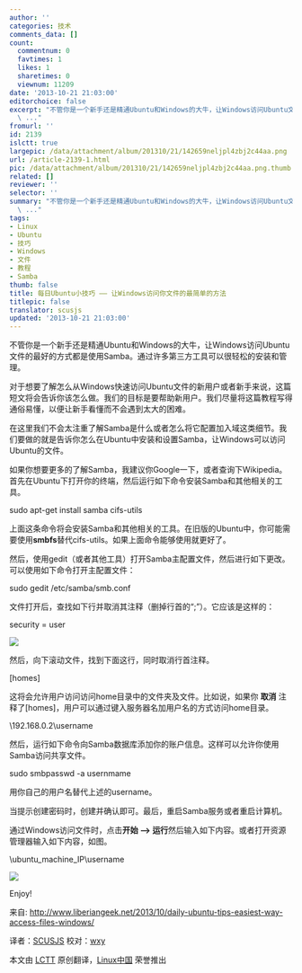 ```yaml
---
author: ''
categories: 技术
comments_data: []
count:
  commentnum: 0
  favtimes: 1
  likes: 1
  sharetimes: 0
  viewnum: 11209
date: '2013-10-21 21:03:00'
editorchoice: false
excerpt: "不管你是一个新手还是精通Ubuntu和Windows的大牛，让Windows访问Ubuntu文件的最好的方式都是使用Samba。通过许多第三方工具可以很轻松的安装和管理。\r\n对于想要了解怎么从Windows快速访问Ubuntu文件的新用户或者新手
  \ ..."
fromurl: ''
id: 2139
islctt: true
largepic: /data/attachment/album/201310/21/142659neljpl4zbj2c44aa.png
url: /article-2139-1.html
pic: /data/attachment/album/201310/21/142659neljpl4zbj2c44aa.png.thumb.jpg
related: []
reviewer: ''
selector: ''
summary: "不管你是一个新手还是精通Ubuntu和Windows的大牛，让Windows访问Ubuntu文件的最好的方式都是使用Samba。通过许多第三方工具可以很轻松的安装和管理。\r\n对于想要了解怎么从Windows快速访问Ubuntu文件的新用户或者新手
  \ ..."
tags:
- Linux
- Ubuntu
- 技巧
- Windows
- 文件
- 教程
- Samba
thumb: false
title: 每日Ubuntu小技巧 —— 让Windows访问你文件的最简单的方法
titlepic: false
translator: scusjs
updated: '2013-10-21 21:03:00'
---
```


不管你是一个新手还是精通Ubuntu和Windows的大牛，让Windows访问Ubuntu文件的最好的方式都是使用Samba。通过许多第三方工具可以很轻松的安装和管理。


对于想要了解怎么从Windows快速访问Ubuntu文件的新用户或者新手来说，这篇短文将会告诉你该怎么做。我们的目标是要帮助新用户。我们尽量将这篇教程写得通俗易懂，以便让新手看懂而不会遇到太大的困难。


在这里我们不会太注重了解Samba是什么或者怎么将它配置加入域这类细节。我们要做的就是告诉你怎么在Ubuntu中安装和设置Samba，让Windows可以访问Ubuntu的文件。


如果你想要更多的了解Samba，我建议你Google一下，或者查询下Wikipedia。首先在Ubuntu下打开你的终端，然后运行如下命令安装Samba和其他相关的工具。


sudo apt-get install samba cifs-utils


上面这条命令将会安装Samba和其他相关的工具。在旧版的Ubuntu中，你可能需要使用**smbfs**替代cifs-utils。如果上面命令能够使用就更好了。


然后，使用gedit（或者其他工具）打开Samba主配置文件，然后进行如下更改。可以使用如下命令打开主配置文件：


sudo gedit /etc/samba/smb.conf


文件打开后，查找如下行并取消其注释（删掉行首的“;”）。它应该是这样的：


security = user


![](/data/attachment/album/201310/21/142659neljpl4zbj2c44aa.png)


然后，向下滚动文件，找到下面这行，同时取消行首注释。


[homes]


这将会允许用户访问访问home目录中的文件夹及文件。比如说，如果你 **取消** 注释了[homes]，用户可以通过键入服务器名加用户名的方式访问home目录。


\\192.168.0.2\username


然后，运行如下命令向Samba数据库添加你的账户信息。这样可以允许你使用Samba访问共享文件。


sudo smbpasswd -a usernmame


用你自己的用户名替代上述的username。


当提示创建密码时，创建并确认即可。最后，重启Samba服务或者重启计算机。


通过Windows访问文件时，点击**开始 –> 运行**然后输入如下内容。或者打开资源管理器输入如下内容，如图。


\\ubuntu\_machine\_IP\username


 ![](/data/attachment/album/201310/21/142659qh1wvz2w6yz13lre.png)


Enjoy!


 


来自: <http://www.liberiangeek.net/2013/10/daily-ubuntu-tips-easiest-way-access-files-windows/>


译者：[SCUSJS](https://github.com/scusjs) 校对：[wxy](https://github.com/wxy)


本文由 [LCTT](https://github.com/LCTT/TranslateProject) 原创翻译，[Linux中国](http://linux.cn/) 荣誉推出